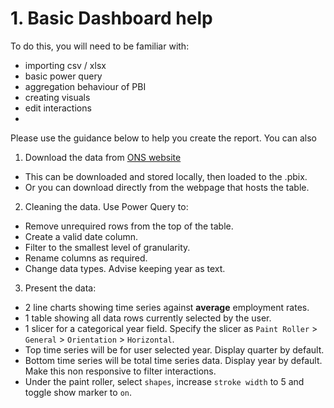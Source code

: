 # 1. Basic Dashboard help

To do this, you will need to be familiar with:
- importing csv / xlsx
- basic power query
- aggregation behaviour of PBI
- creating visuals
- edit interactions
- 

Please use the guidance below to help you create the report. You can also 


1. Download the data from [ONS website](https://www.ons.gov.uk/generator?format=csv&uri=/employmentandlabourmarket/peopleinwork/employmentandemployeetypes/timeseries/lf24/lms)

- This can be downloaded and stored locally, then loaded to the .pbix.
- Or you can download directly from the webpage that hosts the table.

2. Cleaning the data. Use Power Query to:

- Remove unrequired rows from the top of the table.
- Create a valid date column.
- Filter to the smallest level of granularity.
- Rename columns as required.
- Change data types. Advise keeping year as text.

3. Present the data:

- 2 line charts showing time series against **average** employment rates.
- 1 table showing all data rows currently selected by the user.
- 1 slicer for a categorical year field. Specify the slicer as `Paint Roller` > `General` > `Orientation` > `Horizontal`.
- Top time series will be for user selected year. Display quarter by default.
- Bottom time series will be total time series data. Display year by default. Make this non responsive to filter interactions.
- Under the paint roller, select `shapes`, increase `stroke width` to 5 and toggle show marker to `on`.